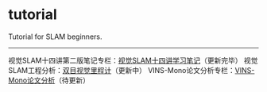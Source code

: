 # tutorial
Tutorial for SLAM beginners.

---

视觉SLAM十四讲第二版笔记专栏：[视觉SLAM十四讲学习笔记](https://www.bilibili.com/read/readlist/rl479898)（更新完毕）
视觉SLAM工程分析：[双目视觉里程计](https://www.bilibili.com/read/readlist/rl484888)（更新中）
VINS-Mono论文分析专栏：[VINS-Mono论文分析](https://www.bilibili.com/read/readlist/rl479898)（待更新）

